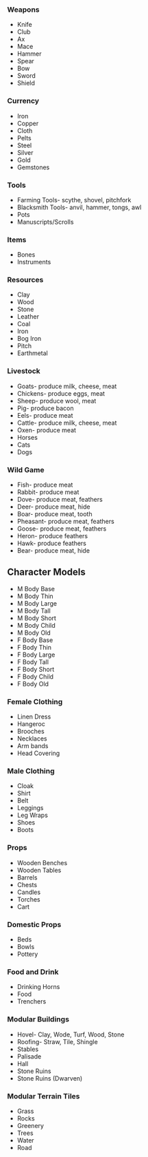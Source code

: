 ### Weapons
- Knife
- Club
- Ax
- Mace
- Hammer
- Spear
- Bow
- Sword
- Shield

### Currency
- Iron
- Copper
- Cloth
- Pelts
- Steel
- Silver
- Gold
- Gemstones

### Tools
- Farming Tools- scythe, shovel, pitchfork
- Blacksmith Tools- anvil, hammer, tongs, awl
- Pots
- Manuscripts/Scrolls

### Items
- Bones
- Instruments

### Resources
- Clay
- Wood
- Stone
- Leather
- Coal
- Iron
- Bog Iron
- Pitch
- Earthmetal

### Livestock
- Goats- produce milk, cheese, meat
- Chickens- produce eggs, meat
- Sheep- produce wool, meat
- Pig- produce bacon
- Eels- produce meat
- Cattle- produce milk, cheese, meat
- Oxen- produce meat
- Horses
- Cats
- Dogs

### Wild Game
- Fish- produce meat
- Rabbit- produce meat
- Dove- produce meat, feathers
- Deer- produce meat, hide
- Boar- produce meat, tooth
- Pheasant- produce meat, feathers
- Goose- produce meat, feathers
- Heron- produce feathers
- Hawk- produce feathers
- Bear- produce meat, hide

## Character Models
- M Body Base
- M Body Thin
- M Body Large
- M Body Tall
- M Body Short
- M Body Child
- M Body Old
- F Body Base
- F Body Thin
- F Body Large
- F Body Tall
- F Body Short
- F Body Child
- F Body Old

### Female Clothing
- Linen Dress
- Hangeroc
- Brooches
- Necklaces
- Arm bands
- Head Covering

### Male Clothing
- Cloak
- Shirt
- Belt
- Leggings
- Leg Wraps
- Shoes
- Boots

### Props
- Wooden Benches
- Wooden Tables
- Barrels
- Chests
- Candles
- Torches
- Cart

### Domestic Props
- Beds
- Bowls
- Pottery

### Food and Drink
- Drinking Horns
- Food
- Trenchers

### Modular Buildings
- Hovel- Clay, Wode, Turf, Wood, Stone
- Roofing- Straw, Tile, Shingle
- Stables
- Palisade
- Hall
- Stone Ruins
- Stone Ruins (Dwarven)

### Modular Terrain Tiles
- Grass
- Rocks
- Greenery
- Trees
- Water
- Road
